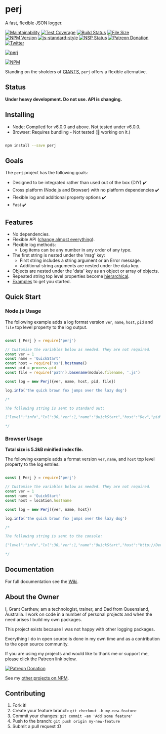 # perj

A fast, flexible JSON logger.

[![Maintainability][cc-maintain-badge]][cc-maintain-url]
[![Test Coverage][cc-coverage-badge]][cc-coverage-url]
[![Build Status][travisci-image]][travisci-url]
[![File Size][file-size-badge]][file-size-url]
[![NPM Version][npm-v-badge]][perj-npm]
[![js-standard-style][js-standard-image]][js-standard-url]
[![NSP Status][nsp-image]][nsp-url]
[![Patreon Donation][patreon-image]][patreon-url]
[![Twitter][twitter-badge]][twitter-url]

[![perj][perj-image]][perj-url]

[![NPM][nodei-npm-image]][nodei-npm-url]

Standing on the sholders of [GIANTS][pino-url], `perj` offers a flexible alternative.

## Status

__Under heavy development. Do not use. API is changing.__

## Installing

* Node: Compiled for v6.0.0 and above. Not tested under v6.0.0.
* Browser: Requires bundling - Not tested (🤔 working on it.)

```sh

npm install --save perj

```

## Goals

The `perj` project has the following goals:

* Designed to be integrated rather than used out of the box (DIY) ✔️
* Cross platform (Node.js and Browser) with no platform dependencies ✔️
* Flexible log and additional property options ✔️
* Fast ✔️

## Features

* No dependencies.
* Flexible API ([change almost everything][perj-options]).
* Flexible log methods:
  * Log items can be any number in any order of any type.
* The first string is nested under the 'msg' key:
  * First string includes a string argument or an Error message.
  * Additional string arguments are nested under the data key.
* Objects are nested under the 'data' key as an object or array of objects.
* Repeated string top level properties become [hierarchical][perj-separatorString].
* [Examples][perj-examples] to get you started.

## Quick Start

### Node.js Usage

The following example adds a log format version `ver`, `name`, `host`, `pid` and `file` top level property to the log output.

```js

const { Perj } = require('perj')

// Customise the variables below as needed. They are not required.
const ver = 1
const name = 'QuickStart'
const host = require('os').hostname()
const pid = process.pid
const file = require('path').basename(module.filename, '.js')

const log = new Perj({ver, name, host, pid, file})

log.info('the quick brown fox jumps over the lazy dog')

/*

The following string is sent to standard out:

{"level":"info","lvl":30,"ver":1,"name":"QuickStart","host":"Dev","pid":233241,"file":"quick-start","time":1526102959677,"msg":"the quick brown fox jumps over the lazy dog","data":""}

*/

```

### Browser Usage

__Total size is 5.3kB minified index file.__

The following example adds a format version `ver`, `name`, and `host` top level property to the log entries.

```js

const { Perj } = require('perj')

// Customise the variables below as needed. They are not required.
const ver = 1
const name = 'QuickStart'
const host = location.hostname

const log = new Perj({ver, name, host})

log.info('the quick brown fox jumps over the lazy dog')

/*

The following string is sent to the console:

{"level":"info","lvl":30,"ver":1,"name":"QuickStart","host":"http://Dev","time":1526103303019,"msg":"the quick brown fox jumps over the lazy dog","data":""}

*/

```

## Documentation

For full documentation see the [Wiki][perj-wiki].

## About the Owner

I, Grant Carthew, am a technologist, trainer, and Dad from Queensland, Australia. I work on code in a number of personal projects and when the need arises I build my own packages.

This project exists because I was not happy with other logging packages.

Everything I do in open source is done in my own time and as a contribution to the open source community.

If you are using my projects and would like to thank me or support me, please click the Patreon link below.

[![Patreon Donation][patreon-image]][patreon-url]

See my [other projects on NPM](https://www.npmjs.com/~grantcarthew).

## Contributing

1.  Fork it!
2.  Create your feature branch: `git checkout -b my-new-feature`
3.  Commit your changes: `git commit -am 'Add some feature'`
4.  Push to the branch: `git push origin my-new-feature`
5.  Submit a pull request :D

[travisci-image]: https://travis-ci.org/grantcarthew/node-perj.svg?branch=master
[travisci-url]: https://travis-ci.org/grantcarthew/node-perj
[cc-maintain-badge]: https://api.codeclimate.com/v1/badges/14946690a2410b71177e/maintainability
[cc-maintain-url]: https://codeclimate.com/github/grantcarthew/node-perj/maintainability
[cc-coverage-badge]: https://api.codeclimate.com/v1/badges/14946690a2410b71177e/test_coverage
[cc-coverage-url]: https://codeclimate.com/github/grantcarthew/node-perj/test_coverage
[npm-v-badge]: https://img.shields.io/npm/v/perj.svg
[file-size-badge]: https://img.shields.io/github/size/grantcarthew/node-perj/dist/perj.js.svg
[file-size-url]: https://github.com/grantcarthew/node-perj/blob/master/dist/perj.js
[js-standard-image]: https://img.shields.io/badge/code%20style-standard-brightgreen.svg
[js-standard-url]: http://standardjs.com/
[nsp-image]: https://nodesecurity.io/orgs/openjs/projects/4367c7cb-163d-4335-be3c-fe3429c69385/badge
[nsp-url]: https://nodesecurity.io/orgs/openjs/projects/4367c7cb-163d-4335-be3c-fe3429c69385
[patreon-image]: https://img.shields.io/badge/patreon-donate-yellow.svg
[patreon-url]: https://www.patreon.com/grantcarthew
[twitter-badge]: https://img.shields.io/twitter/url/http/shields.io.svg?style=social
[twitter-url]: https://twitter.com/grantcarthew
[nodei-npm-image]: https://nodei.co/npm/perj.png?downloads=true&downloadRank=true&stars=true
[nodei-npm-url]: https://nodei.co/npm/perj/
[perj-image]: https://rawgit.com/grantcarthew/node-perj/master/perj.svg
[perj-url]: https://github.com/grantcarthew/node-perj
[perj-npm]: https://www.npmjs.com/package/perj
[perj-wiki]: https://github.com/grantcarthew/node-perj/wiki
[perj-options]: https://github.com/grantcarthew/node-perj/wiki/Options
[perj-separatorString]: https://github.com/grantcarthew/node-perj/wiki/separatorString
[perj-examples]: https://github.com/grantcarthew/node-perj/wiki/Examples
[pino-url]: https://www.npmjs.com/package/pino
